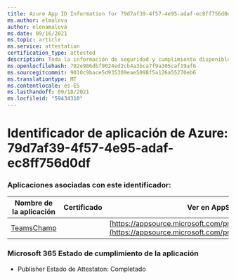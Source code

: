 ```yaml
---
title: Azure App ID Information for 79d7af39-4f57-4e95-adaf-ec8ff756d0df
ms.author: elmalova
author: elenamalova
ms.date: 09/16/2021
ms.topic: article
ms.service: attestation
certification_type: attested
description: Toda la información de seguridad y cumplimiento disponible para 79d7af39-4f57-4e95-adaf-ec8ff756d0df.
ms.openlocfilehash: 702e986dbf9024ed2cb4a3bca7f9a305caf19af6
ms.sourcegitcommit: 9010c9bace5d935309eae5098f5a126a55270eb6
ms.translationtype: MT
ms.contentlocale: es-ES
ms.lasthandoff: 09/18/2021
ms.locfileid: "59434310"
---
```

# <a name="azure-app-id-79d7af39-4f57-4e95-adaf-ec8ff756d0df"></a>Identificador de aplicación de Azure: 79d7af39-4f57-4e95-adaf-ec8ff756d0df


### <a name="apps-associated-with-this-id"></a>Aplicaciones asociadas con este identificador:
| **Nombre de la aplicación** | **Certificado** | **Ver en AppSource** |
|--------------|---------------|-----------------------|
| [TeamsChamp](https://docs.microsoft.com/microsoft-365-app-certification/forward/WA200001487) |  | [https://appsource.microsoft.com/product/office/WA200001487](https://appsource.microsoft.com/product/office/WA200001487) |

### <a name="microsoft-365-app-compliance-status"></a>Microsoft 365 Estado de cumplimiento de la aplicación
- Publisher Estado de Attestaton: Completado
